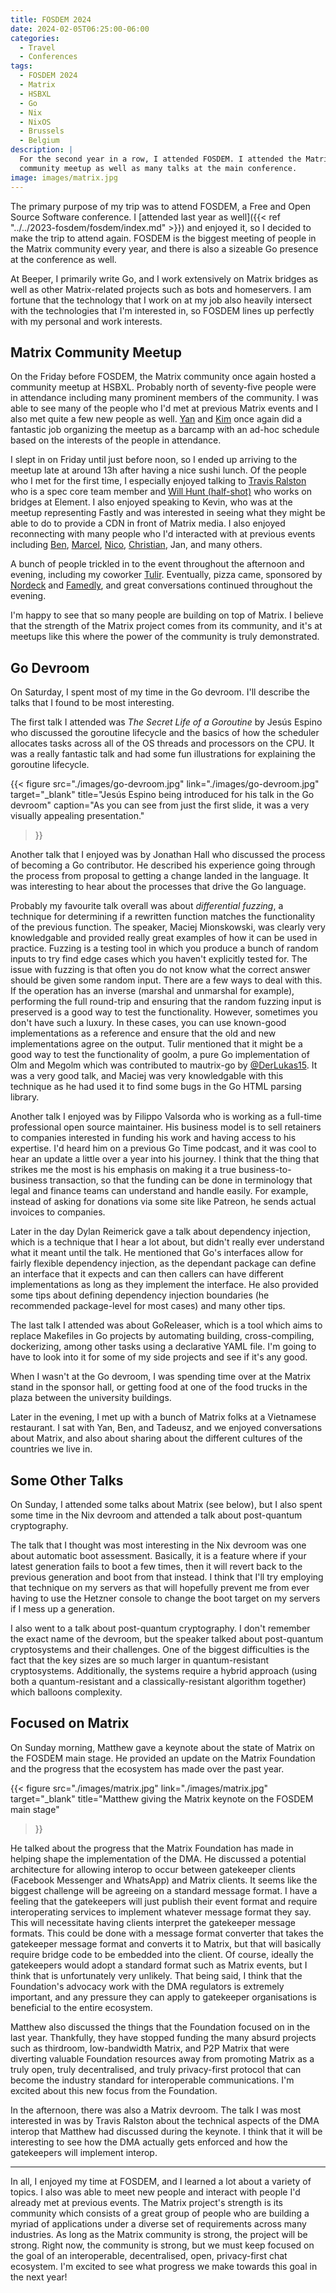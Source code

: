 ```yaml
---
title: FOSDEM 2024
date: 2024-02-05T06:25:00-06:00
categories:
  - Travel
  - Conferences
tags:
  - FOSDEM 2024
  - Matrix
  - HSBXL
  - Go
  - Nix
  - NixOS
  - Brussels
  - Belgium
description: |
  For the second year in a row, I attended FOSDEM. I attended the Matrix
  community meetup as well as many talks at the main conference.
image: images/matrix.jpg
---
```


The primary purpose of my trip was to attend FOSDEM, a Free and Open Source
Software conference. I
[attended last year as well]({{< ref "../../2023-fosdem/fosdem/index.md" >}})
and enjoyed it, so I decided to make the trip to attend again. FOSDEM is the
biggest meeting of people in the Matrix community every year, and there is also
a sizeable Go presence at the conference as well.

At Beeper, I primarily write Go, and I work extensively on Matrix bridges as
well as other Matrix-related projects such as bots and homeservers. I am fortune
that the technology that I work on at my job also heavily intersect with the
technologies that I'm interested in, so FOSDEM lines up perfectly with my
personal and work interests.

## Matrix Community Meetup

On the Friday before FOSDEM, the Matrix community once again hosted a community
meetup at HSBXL. Probably north of seventy-five people were in attendance
including many prominent members of the community. I was able to see many of the
people who I'd met at previous Matrix events and I also met quite a few new
people as well. [Yan](https://www.linkedin.com/in/yncyrydybyl/) and
[Kim](https://github.com/harharlinks) once again did a fantastic job organizing
the meetup as a barcamp with an ad-hoc schedule based on the interests of the
people in attendance.

I slept in on Friday until just before noon, so I ended up arriving to the
meetup late at around 13h after having a nice sushi lunch. Of the people who I
met for the first time, I especially enjoyed talking to
[Travis Ralston](https://github.com/travisr) who is a spec core team member and
[Will Hunt (half-shot)](https://github.com/half-shot) who works on bridges at
Element. I also enjoyed speaking to Kevin, who was at the meetup representing
Fastly and was interested in seeing what they might be able to do to provide a
CDN in front of Matrix media. I also enjoyed reconnecting with many people who
I'd interacted with at previous events including
[Ben](https://www.linkedin.com/in/benparsons/),
[Marcel](https://github.com/mtrnord), [Nico](https://neko.dev/),
[Christian](https://chrpaul.de/), Jan, and many others.

A bunch of people trickled in to the event throughout the afternoon and evening,
including my coworker [Tulir](https://mau.fi/). Eventually, pizza came,
sponsored by [Nordeck](https://nordeck.net/) and
[Famedly](https://www.famedly.com/), and great conversations continued
throughout the evening.

I'm happy to see that so many people are building on top of Matrix. I believe
that the strength of the Matrix project comes from its community, and it's at
meetups like this where the power of the community is truly demonstrated.

## Go Devroom

On Saturday, I spent most of my time in the Go devroom. I'll describe the talks
that I found to be most interesting.

The first talk I attended was _The Secret Life of a Goroutine_ by Jesús Espino
who discussed the goroutine lifecycle and the basics of how the scheduler
allocates tasks across all of the OS threads and processors on the CPU. It was a
really fantastic talk and had some fun illustrations for explaining the
goroutine lifecycle.

{{< figure
      src="./images/go-devroom.jpg"
      link="./images/go-devroom.jpg"
      target="_blank"
      title="Jesús Espino being introduced for his talk in the Go devroom"
      caption="As you can see from just the first slide, it was a very visually appealing presentation."
>}}

Another talk that I enjoyed was by Jonathan Hall who discussed the process of
becoming a Go contributor. He described his experience going through the process
from proposal to getting a change landed in the language. It was interesting to
hear about the processes that drive the Go language.

Probably my favourite talk overall was about _differential fuzzing_, a technique
for determining if a rewritten function matches the functionality of the
previous function. The speaker, Maciej Mionskowski, was clearly very
knowledgable and provided really great examples of how it can be used in
practice. Fuzzing is a testing tool in which you produce a bunch of random
inputs to try find edge cases which you haven't explicitly tested for. The issue
with fuzzing is that often you do not know what the correct answer should be
given some random input. There are a few ways to deal with this. If the
operation has an inverse (marshal and unmarshal for example), performing the
full round-trip and ensuring that the random fuzzing input is preserved is a
good way to test the functionality. However, sometimes you don't have such a
luxury. In these cases, you can use known-good implementations as a reference
and ensure that the old and new implementations agree on the output. Tulir
mentioned that it might be a good way to test the functionality of goolm, a pure
Go implementation of Olm and Megolm which was contributed to mautrix-go by
[@DerLukas15](https://github.com/DerLukas15). It was a very good talk, and
Maciej was very knowledgable with this technique as he had used it to find some
bugs in the Go HTML parsing library.

Another talk I enjoyed was by Filippo Valsorda who is working as a full-time
professional open source maintainer. His business model is to sell retainers to
companies interested in funding his work and having access to his expertise. I'd
heard him on a previous Go Time podcast, and it was cool to hear an update a
little over a year into his journey. I think that the thing that strikes me the
most is his emphasis on making it a true business-to-business transaction, so
that the funding can be done in terminology that legal and finance teams can
understand and handle easily. For example, instead of asking for donations via
some site like Patreon, he sends actual invoices to companies.

Later in the day Dylan Reimerick gave a talk about dependency injection, which
is a technique that I hear a lot about, but didn't really ever understand what
it meant until the talk. He mentioned that Go's interfaces allow for fairly
flexible dependency injection, as the dependant package can define an interface
that it expects and can then callers can have different implementations as long
as they implement the interface. He also provided some tips about defining
dependency injection boundaries (he recommended package-level for most cases)
and many other tips.

The last talk I attended was about GoReleaser, which is a tool which aims to
replace Makefiles in Go projects by automating building, cross-compiling,
dockerizing, among other tasks using a declarative YAML file. I'm going to have
to look into it for some of my side projects and see if it's any good.

When I wasn't at the Go devroom, I was spending time over at the Matrix stand in
the sponsor hall, or getting food at one of the food trucks in the plaza between
the university buildings.

Later in the evening, I met up with a bunch of Matrix folks at a Vietnamese
restaurant. I sat with Yan, Ben, and Tadeusz, and we enjoyed conversations about
Matrix, and also about sharing about the different cultures of the countries we
live in.

## Some Other Talks

On Sunday, I attended some talks about Matrix (see below), but I also spent some
time in the Nix devroom and attended a talk about post-quantum cryptography.

The talk that I thought was most interesting in the Nix devroom was one about
automatic boot assessment. Basically, it is a feature where if your latest
generation fails to boot a few times, then it will revert back to the previous
generation and boot from that instead. I think that I'll try employing that
technique on my servers as that will hopefully prevent me from ever having to
use the Hetzner console to change the boot target on my servers if I mess up a
generation.

I also went to a talk about post-quantum cryptography. I don't remember the
exact name of the devroom, but the speaker talked about post-quantum
cryptosystems and their challenges. One of the biggest difficulties is the fact
that the key sizes are so much larger in quantum-resistant cryptosystems.
Additionally, the systems require a hybrid approach (using both a
quantum-resistant and a classically-resistant algorithm together) which balloons
complexity.

## Focused on Matrix

On Sunday morning, Matthew gave a keynote about the state of Matrix on the
FOSDEM main stage. He provided an update on the Matrix Foundation and the
progress that the ecosystem has made over the past year.

{{< figure
      src="./images/matrix.jpg"
      link="./images/matrix.jpg"
      target="_blank"
      title="Matthew giving the Matrix keynote on the FOSDEM main stage"
>}}

He talked about the progress that the Matrix Foundation has made in helping
shape the implementation of the DMA. He discussed a potential architecture for
allowing interop to occur between gatekeeper clients (Facebook Messenger and
WhatsApp) and Matrix clients. It seems like the biggest challenge will be
agreeing on a standard message format. I have a feeling that the gatekeepers
will just publish their event format and require interoperating services to
implement whatever message format they say. This will necessitate having clients
interpret the gatekeeper message formats. This could be done with a message
format converter that takes the gatekeeper message format and converts it to
Matrix, but that will basically require bridge code to be embedded into the
client. Of course, ideally the gatekeepers would adopt a standard format such as
Matrix events, but I think that is unfortunately very unlikely. That being said,
I think that the Foundation's advocacy work with the DMA regulators is extremely
important, and any pressure they can apply to gatekeeper organisations is
beneficial to the entire ecosystem.

Matthew also discussed the things that the Foundation focused on in the last
year. Thankfully, they have stopped funding the many absurd projects such as
thirdroom, low-bandwidth Matrix, and P2P Matrix that were diverting valuable
Foundation resources away from promoting Matrix as a truly open, truly
decentralised, and truly privacy-first protocol that can become the industry
standard for interoperable communications. I'm excited about this new focus from
the Foundation.

In the afternoon, there was also a Matrix devroom. The talk I was most
interested in was by Travis Ralston about the technical aspects of the DMA
interop that Matthew had discussed during the keynote. I think that it will be
interesting to see how the DMA actually gets enforced and how the gatekeepers
will implement interop.

---

In all, I enjoyed my time at FOSDEM, and I learned a lot about a variety of
topics. I also was able to meet new people and interact with people I'd already
met at previous events. The Matrix project's strength is its community which
consists of a great group of people who are building a myriad of applications
under a diverse set of requirements across many industries. As long as the
Matrix community is strong, the project will be strong. Right now, the community
is strong, but we must keep focused on the goal of an interoperable,
decentralised, open, privacy-first chat ecosystem. I'm excited to see what
progress we make towards this goal in the next year!
